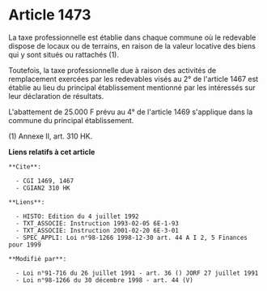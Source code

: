 # Article 1473

La taxe professionnelle est établie dans chaque commune où le redevable dispose de locaux ou de terrains, en raison de la
valeur locative des biens qui y sont situés ou rattachés (1).

Toutefois, la taxe professionnelle due à raison des activités de remplacement exercées par les redevables visés au 2° de
l'article 1467 est établie au lieu du principal établissement mentionné par les intéressés sur leur déclaration de résultats.

L'abattement de 25.000 F prévu au 4° de l'article 1469 s'applique dans la commune du principal établissement.

(1) Annexe II, art. 310 HK.

**Liens relatifs à cet article**

	**Cite**:

	  - CGI 1469, 1467
	  - CGIAN2 310 HK

	**Liens**:

	  - HISTO: Edition du 4 juillet 1992
	  - TXT_ASSOCIE: Instruction 1993-02-05 6E-1-93
	  - TXT_ASSOCIE: Instruction 2001-02-20 6E-3-01
	  - SPEC_APPLI: Loi n°98-1266 1998-12-30 art. 44 A I 2, 5 Finances pour 1999

	**Modifié par**:

	  - Loi n°91-716 du 26 juillet 1991 - art. 36 () JORF 27 juillet 1991
	  - Loi n°98-1266 du 30 décembre 1998 - art. 44 (V)
